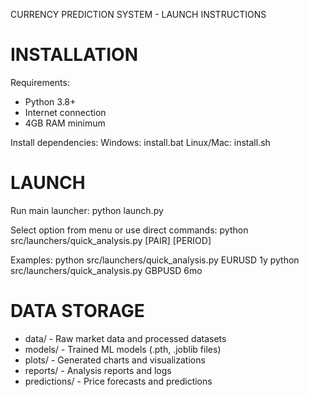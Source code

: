 CURRENCY PREDICTION SYSTEM - LAUNCH INSTRUCTIONS

INSTALLATION
============
Requirements:
- Python 3.8+
- Internet connection
- 4GB RAM minimum

Install dependencies:
   Windows: install.bat
   Linux/Mac: install.sh

LAUNCH
======
Run main launcher:
   python launch.py

Select option from menu or use direct commands:
   python src/launchers/quick_analysis.py [PAIR] [PERIOD]

Examples:
   python src/launchers/quick_analysis.py EURUSD 1y
   python src/launchers/quick_analysis.py GBPUSD 6mo

DATA STORAGE
============
- data/ - Raw market data and processed datasets
- models/ - Trained ML models (.pth, .joblib files)
- plots/ - Generated charts and visualizations
- reports/ - Analysis reports and logs
- predictions/ - Price forecasts and predictions 